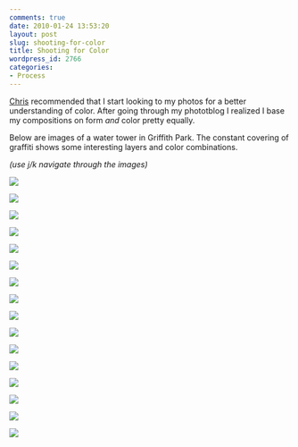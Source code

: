 ```yaml
---
comments: true
date: 2010-01-24 13:53:20
layout: post
slug: shooting-for-color
title: Shooting for Color
wordpress_id: 2766
categories:
- Process
---
```


[Chris](http://chrisjagers.net) recommended that I start looking to my photos for a better understanding of color. After going through my phototblog I realized I base my compositions on form _and_ color pretty equally.

Below are images of a water tower in Griffith Park. The constant covering of graffiti shows some interesting layers and color combinations.

_(use j/k navigate through the images)_

![](http://ryanfitzer.com/main/wp-content/uploads/2010/01/water-tower16.jpg)

![](http://ryanfitzer.com/main/wp-content/uploads/2010/01/water-tower15.jpg)

![](http://ryanfitzer.com/main/wp-content/uploads/2010/01/water-tower14.jpg)

![](http://ryanfitzer.com/main/wp-content/uploads/2010/01/water-tower13.jpg)

![](http://ryanfitzer.com/main/wp-content/uploads/2010/01/water-tower12.jpg)

![](http://ryanfitzer.com/main/wp-content/uploads/2010/01/water-tower11.jpg)

![](http://ryanfitzer.com/main/wp-content/uploads/2010/01/water-tower10.jpg)

![](http://ryanfitzer.com/main/wp-content/uploads/2010/01/water-tower9.jpg)

![](http://ryanfitzer.com/main/wp-content/uploads/2010/01/water-tower8.jpg)

![](http://ryanfitzer.com/main/wp-content/uploads/2010/01/water-tower7.jpg)

![](http://ryanfitzer.com/main/wp-content/uploads/2010/01/water-tower6.jpg)

![](http://ryanfitzer.com/main/wp-content/uploads/2010/01/water-tower5.jpg)

![](http://ryanfitzer.com/main/wp-content/uploads/2010/01/water-tower4.jpg)

![](http://ryanfitzer.com/main/wp-content/uploads/2010/01/water-tower3.jpg)

![](http://ryanfitzer.com/main/wp-content/uploads/2010/01/water-tower2.jpg)

![](http://ryanfitzer.com/main/wp-content/uploads/2010/01/water-tower1.jpg)

